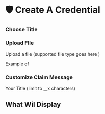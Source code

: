# 🛡 Create A Credential



### Choose Title



### Upload FIle

Upload a file (supported file type goes here )&#x20;



Example of&#x20;

### Customize Claim Message

Your Title (limit to \_\_x characters)



## What Wil Display

